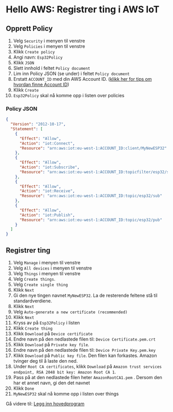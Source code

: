 # Hello AWS: Registrer ting i AWS IoT


## Opprett Policy
1. Velg ```Security``` i menyen til venstre
1. Velg ```Policies``` i menyen til venstre
1. Klikk ```Create policy```
1. Angi navn: ```Esp32Policy```
1. Klikk ```JSON```
1. Slett innhold i feltet ```Policy document```
1. Lim inn Policy JSON (se under) i feltet ```Policy document```
1. Erstatt ```ACCOUNT_ID``` med din AWS Account ID. ([klikk her for tips om hvordan finne Account ID](https://www.apn-portal.com/knowledgebase/articles/FAQ/Where-Can-I-Find-My-AWS-Account-ID))
1. Klikk ```Create```
1. ```Esp32Policy``` skal nå komme opp i listen over policies

### Policy JSON
```json
{
  "Version": "2012-10-17",
  "Statement": [
    {
      "Effect": "Allow",
      "Action": "iot:Connect",
      "Resource": "arn:aws:iot:eu-west-1:ACCOUNT_ID:client/MyNewESP32"
    },
    {
      "Effect": "Allow",
      "Action": "iot:Subscribe",
      "Resource": "arn:aws:iot:eu-west-1:ACCOUNT_ID:topicfilter/esp32/sub"
    },
    {
      "Effect": "Allow",
      "Action": "iot:Receive",
      "Resource": "arn:aws:iot:eu-west-1:ACCOUNT_ID:topic/esp32/sub"
    },
    {
      "Effect": "Allow",
      "Action": "iot:Publish",
      "Resource": "arn:aws:iot:eu-west-1:ACCOUNT_ID:topic/esp32/pub"
    }
  ]
}
```



## Registrer ting
1. Velg ```Manage``` i menyen til venstre
1. Velg ```All devices``` i menyen til venstre
1. Velg ```Things``` i menyen til venstre
1. Velg ```Create things```.
1. Velg ```Create single thing```
1. Klikk ```Next```
1. Gi den nye tingen navnet ```MyNewESP32```. La de resterende feltene stå til standardverdiene. 
1. Klikk ```Next```
1. Velg ```Auto-generate a new certificate (recommended)```
1. Klikk ```Next```
1. Kryss av på ```Esp32Policy``` i listen
1. Klikk ```Create thing```
1. Klikk ```Download``` på ```Device certificate```
1. Endre navn på den nedlastede filen til: ```Device Certificate.pem.crt``` 
1. Klikk ```Download``` på ```Private key file```.
1. Endre navn på den nedlastede filen til: ```Device Private Key.pem.key``` 
1. Klikk ```Download``` på ```Public key file```. Den filen kan forkastes. Amazon tvinger deg til å laste den ned.
1. Under ```Root CA certificates```, klikk ```Download``` på ```Amazon trust services endpoint, RSA 2048 bit key: Amazon Root CA 1```.
1. Pass på at den nedlastede filen heter ```AmazonRootCA1.pem``` . Dersom den har et annet navn, gi den det navnet
1. Klikk ```Done```
1. ```MyNewESP32``` skal nå komme opp i listen over things

Gå videre til: [Legg inn hovedprogram](./4_Legg_inn_hovedprogram.md)


